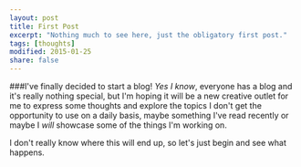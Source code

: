 ```yaml
---
layout: post
title: First Post
excerpt: "Nothing much to see here, just the obligatory first post."
tags: [thoughts]
modified: 2015-01-25
share: false
---
```


###I've finally decided to start a blog! 
*Yes I know*, everyone has a blog and it's really nothing special, but I'm hoping it will be a new creative outlet for me to express some thoughts and explore the topics I don't get the opportunity to use on a daily basis, maybe something I've read recently or maybe I *will* showcase some of the things I'm working on. 

I don't really know where this will end up, so let's just begin and see what happens.